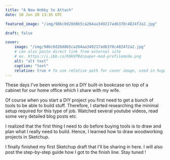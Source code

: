```yaml
---
title: "A New Hobby to Attach"
date: 10 Jun 20 13:35 UTC

featured_image: "/img/986c0d20d8b5ca264aa349217ad6370c4824f2a2.jpg"

draft: false

cover:
    image: "/img/986c0d20d8b5ca264aa349217ad6370c4824f2a2.jpg"
    # can also paste direct link from external site
    # ex. https://i.ibb.co/K0HVPBd/paper-mod-profilemode.png
    alt: "alt text"
    caption: "text"
    relative: true # To use relative path for cover image, used in hugo Page-bundles
---
```


These days I've been working on a DIY built-in bookcase on top of a cabinet for our home office which I share with my wife. 

Of course when you start a DIY project you first need to get a bunch of tools to be able to build stuff. Therefore, I started researching the minimal setup required for this type of job. Watched several youtube videos, read some very detailed blog posts etc.

I realized that the first thing I need to do before buying tools is to draw and plan what I really need to build. Hence, I learned how to draw woodworking projects in Sketchup.

I finally finished my first Sketchup draft that I'll be sharing in here. I will also post the step-by-step guide how I got to the finish line. Stay tuned !